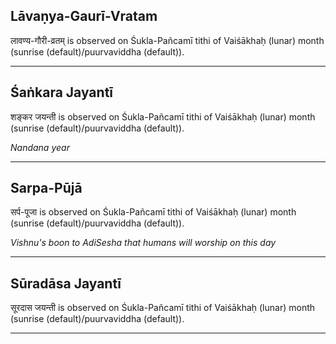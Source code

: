 ## Lāvaṇya-Gaurī-Vratam
लावण्य-गौरी-व्रतम् is observed on Śukla-Pañcamī tithi of Vaiśākhaḥ (lunar) month (sunrise (default)/puurvaviddha (default)).



---
## Śaṅkara Jayantī
शङ्कर जयन्ती is observed on Śukla-Pañcamī tithi of Vaiśākhaḥ (lunar) month (sunrise (default)/puurvaviddha (default)).

_Nandana year_

---
## Sarpa-Pūjā
सर्प-पूजा is observed on Śukla-Pañcamī tithi of Vaiśākhaḥ (lunar) month (sunrise (default)/puurvaviddha (default)).

_Vishnu's boon to AdiSesha that humans will worship on this day_

---
## Sūradāsa Jayantī
सूरदास जयन्ती is observed on Śukla-Pañcamī tithi of Vaiśākhaḥ (lunar) month (sunrise (default)/puurvaviddha (default)).



---
